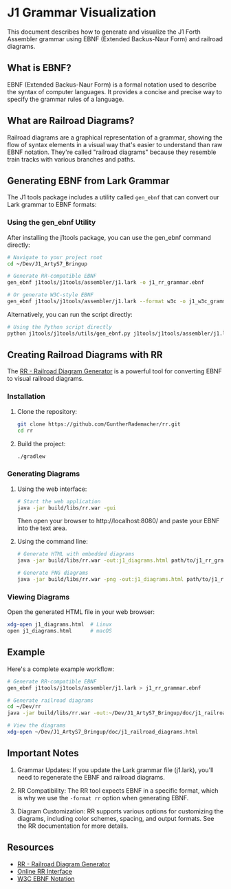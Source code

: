 # J1 Grammar Visualization

This document describes how to generate and visualize the J1 Forth Assembler grammar using EBNF (Extended Backus-Naur Form) and railroad diagrams.

## What is EBNF?

EBNF (Extended Backus-Naur Form) is a formal notation used to describe the syntax of computer languages. It provides a concise and precise way to specify the grammar rules of a language.

## What are Railroad Diagrams?

Railroad diagrams are a graphical representation of a grammar, showing the flow of syntax elements in a visual way that's easier to understand than raw EBNF notation. They're called "railroad diagrams" because they resemble train tracks with various branches and paths.

## Generating EBNF from Lark Grammar

The J1 tools package includes a utility called `gen_ebnf` that can convert our Lark grammar to EBNF formats:

### Using the gen_ebnf Utility

After installing the j1tools package, you can use the gen_ebnf command directly:

```bash
# Navigate to your project root
cd ~/Dev/J1_ArtyS7_Bringup

# Generate RR-compatible EBNF
gen_ebnf j1tools/j1tools/assembler/j1.lark -o j1_rr_grammar.ebnf

# Or generate W3C-style EBNF
gen_ebnf j1tools/j1tools/assembler/j1.lark --format w3c -o j1_w3c_grammar.ebnf
```

Alternatively, you can run the script directly:

```bash
# Using the Python script directly
python j1tools/j1tools/utils/gen_ebnf.py j1tools/j1tools/assembler/j1.lark -o j1_rr_grammar.ebnf
```

## Creating Railroad Diagrams with RR

The [RR - Railroad Diagram Generator](https://github.com/GuntherRademacher/rr) is a powerful tool for converting EBNF to visual railroad diagrams.

### Installation

1. Clone the repository:
   ```bash
   git clone https://github.com/GuntherRademacher/rr.git
   cd rr
   ```

2. Build the project:
   ```bash
   ./gradlew
   ```

### Generating Diagrams

1. Using the web interface:
   ```bash
   # Start the web application
   java -jar build/libs/rr.war -gui
   ```
   
   Then open your browser to http://localhost:8080/ and paste your EBNF into the text area.

2. Using the command line:
   ```bash
   # Generate HTML with embedded diagrams
   java -jar build/libs/rr.war -out:j1_diagrams.html path/to/j1_rr_grammar.ebnf
   
   # Generate PNG diagrams
   java -jar build/libs/rr.war -png -out:j1_diagrams.html path/to/j1_rr_grammar.ebnf
   ```

### Viewing Diagrams

Open the generated HTML file in your web browser:
```bash
xdg-open j1_diagrams.html  # Linux
open j1_diagrams.html      # macOS
```

## Example

Here's a complete example workflow:

```bash
# Generate RR-compatible EBNF
gen_ebnf j1tools/j1tools/assembler/j1.lark > j1_rr_grammar.ebnf

# Generate railroad diagrams
cd ~/Dev/rr
java -jar build/libs/rr.war -out:~/Dev/J1_ArtyS7_Bringup/doc/j1_railroad_diagrams.html ~/Dev/J1_ArtyS7_Bringup/j1_rr_grammar.ebnf

# View the diagrams
xdg-open ~/Dev/J1_ArtyS7_Bringup/doc/j1_railroad_diagrams.html
```

## Important Notes

1. Grammar Updates: If you update the Lark grammar file (j1.lark), you'll need to regenerate the EBNF and railroad diagrams.

2. RR Compatibility: The RR tool expects EBNF in a specific format, which is why we use the `-format rr` option when generating EBNF.

3. Diagram Customization: RR supports various options for customizing the diagrams, including color schemes, spacing, and output formats. See the RR documentation for more details.

## Resources

- [RR - Railroad Diagram Generator](https://github.com/GuntherRademacher/rr)
- [Online RR Interface](https://www.bottlecaps.de/rr/ui)
- [W3C EBNF Notation](https://www.w3.org/TR/xml/#sec-notation)
